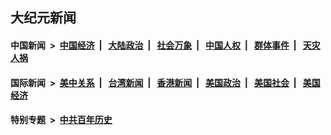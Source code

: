 ## 大纪元新闻

#### 中国新闻 &nbsp;>&nbsp; [中国经济](indexes/ncid283/README.md?08110445) &nbsp;| &nbsp; [大陆政治](indexes/ncid277/README.md?08110445) &nbsp;| &nbsp; [社会万象](indexes/ncid282/README.md?08110445) &nbsp;| &nbsp; [中国人权](indexes/ncid278/README.md?08110445) &nbsp;| &nbsp; [群体事件](indexes/ncid279/README.md?08110445) &nbsp;| &nbsp; [天灾人祸](indexes/ncid280/README.md?08110445)

#### 国际新闻 &nbsp;>&nbsp; [美中关系](indexes/nf1412576/README.md?08110445) &nbsp;| &nbsp; [台湾新闻](indexes/ncid1349361/README.md?08110445) &nbsp;| &nbsp; [香港新闻](indexes/ncid1349362/README.md?08110445) &nbsp;| &nbsp; [美国政治](indexes/ncid1078159/README.md?08110445) &nbsp;| &nbsp; [美国社会](indexes/ncid1078160/README.md?08110445) &nbsp;| &nbsp; [美国经济](indexes/ncid1078158/README.md?08110445)

#### 特别专题 &nbsp;>&nbsp; [中共百年历史](https://github.com/epoch-news/epoch-special/blob/master/README.md?08110445)  
